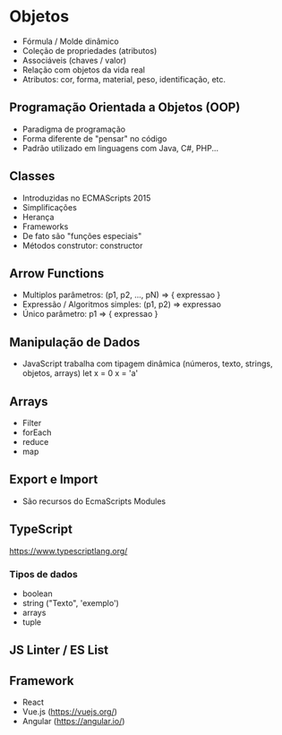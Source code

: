 # Objetos
- Fórmula / Molde dinâmico
- Coleção de propriedades (atributos)
- Associáveis (chaves / valor)
- Relação com objetos da vida real
- Atributos: cor, forma, material, peso, identificação, etc.

## Programação Orientada a Objetos (OOP)
- Paradigma de programação
- Forma diferente de "pensar" no código
- Padrão utilizado em linguagens com Java, C#, PHP...

## Classes
- Introduzidas no ECMAScripts 2015
- Simplificações
- Herança
- Frameworks
- De fato são "funções especiais"
- Métodos construtor: constructor

## Arrow Functions
- Multiplos parâmetros: (p1, p2, ..., pN) => { expressao }
- Expressão / Algoritmos simples: (p1, p2) => expressao
- Único parâmetro: p1 => { expressao }

## Manipulação de Dados
- JavaScript trabalha com tipagem dinâmica (números, texto, strings, objetos, arrays) let x = 0 x = 'a'

## Arrays
- Filter
- forEach
- reduce
- map

## Export e Import
- São recursos do EcmaScripts Modules

## TypeScript
https://www.typescriptlang.org/

### Tipos de dados
- boolean
- string ("Texto", 'exemplo')
- arrays
- tuple

## JS Linter / ES List

## Framework
- React
- Vue.js (https://vuejs.org/)
- Angular (https://angular.io/)